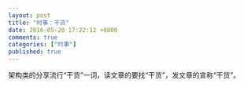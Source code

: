 ```yaml
---
layout: post
title: "时事：干货"
date: 2016-05-20 17:22:12 +0800
comments: true
categories: ["时事"]
published: true
---
```


架构类的分享流行“干货”一词，读文章的要找“干货”，发文章的宣称“干货”。

<!--more-->

